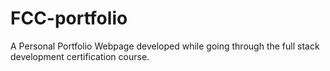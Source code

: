 # FCC-portfolio
A Personal Portfolio Webpage developed while going through the full stack development certification course.
